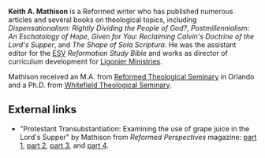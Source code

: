**Keith A. Mathison** is a Reformed writer who has published
numerous articles and several books on theological topics,
including *Dispensationalism: Rightly Dividing the People of God?*,
*Postmillennialism: An Eschatology of Hope*,
*Given for You: Reclaiming Calvin's Doctrine of the Lord's Supper*,
and *The Shape of Sola Scriptura*. He was the assistant editor for
the [ESV](ESV "ESV") *Reformation Study Bible* and works as
director of curriculum development for
[Ligonier Ministries](Ligonier_Ministries "Ligonier Ministries").

Mathison received an M.A. from
[Reformed Theological Seminary](Reformed_Theological_Seminary "Reformed Theological Seminary")
in Orlando and a Ph.D. from
[Whitefield Theological Seminary](index.php?title=Whitefield_Theological_Seminary&action=edit&redlink=1 "Whitefield Theological Seminary (page does not exist)").

## External links

-   "Protestant Transubstantiation: Examining the use of grape
    juice in the Lord's Supper" by Mathison from
    *Reformed Perspectives* magazine:
    [part 1](http://thirdmill.org/newfiles/kei_mathison/TH.Mathison.Prot.Transub.1.html),
    [part 2](http://thirdmill.org/newfiles/kei_mathison/TH.Mathison.Prot.Transub.2.html),
    [part 3](http://thirdmill.org/newfiles/kei_mathison/TH.Mathison.Prot.Transub.3.html),
    and
    [part 4](http://thirdmill.org/newfiles/kei_mathison/TH.Mathison.Prot.Transub.4.html).



